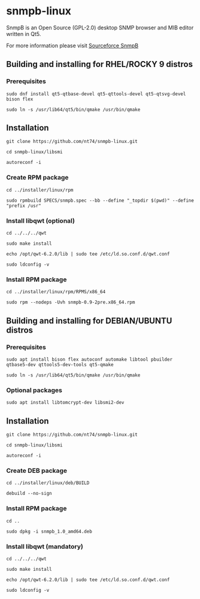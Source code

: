 # snmpb-linux
SnmpB is an Open Source (GPL-2.0) desktop SNMP browser and MIB editor written in Qt5.

For more information please visit [Sourceforce SnmpB](https://sourceforge.net/projects/snmpb/)

## Building and installing for RHEL/ROCKY 9 distros

### Prerequisites
`sudo dnf install qt5-qtbase-devel qt5-qttools-devel qt5-qtsvg-devel bison flex`

`sudo ln -s /usr/lib64/qt5/bin/qmake /usr/bin/qmake`

## Installation
`git clone https://github.com/nt74/snmpb-linux.git`

`cd snmpb-linux/libsmi`

`autoreconf -i`

### Create RPM package
`cd ../installer/linux/rpm`

`sudo rpmbuild SPECS/snmpb.spec --bb --define "_topdir $(pwd)" --define "prefix /usr"`

### Install libqwt (optional)
`cd ../../../qwt`

`sudo make install`

`echo /opt/qwt-6.2.0/lib | sudo tee /etc/ld.so.conf.d/qwt.conf`

`sudo ldconfig -v`

### Install RPM package
`cd ../installer/linux/rpm/RPMS/x86_64`

`sudo rpm --nodeps -Uvh snmpb-0.9-2pre.x86_64.rpm`


## Building and installing for DEBIAN/UBUNTU distros

### Prerequisites
`sudo apt install bison flex autoconf automake libtool pbuilder qtbase5-dev qttools5-dev-tools qt5-qmake`

`sudo ln -s /usr/lib64/qt5/bin/qmake /usr/bin/qmake`

### Optional packages
`sudo apt install libtomcrypt-dev libsmi2-dev`

## Installation
`git clone https://github.com/nt74/snmpb-linux.git`

`cd snmpb-linux/libsmi`

`autoreconf -i`

### Create DEB package
`cd ../installer/linux/deb/BUILD`

`debuild --no-sign`

### Install RPM package
`cd ..`

`sudo dpkg -i snmpb_1.0_amd64.deb`

### Install libqwt (mandatory)
`cd ../../../qwt`

`sudo make install`

`echo /opt/qwt-6.2.0/lib | sudo tee /etc/ld.so.conf.d/qwt.conf`

`sudo ldconfig -v`
